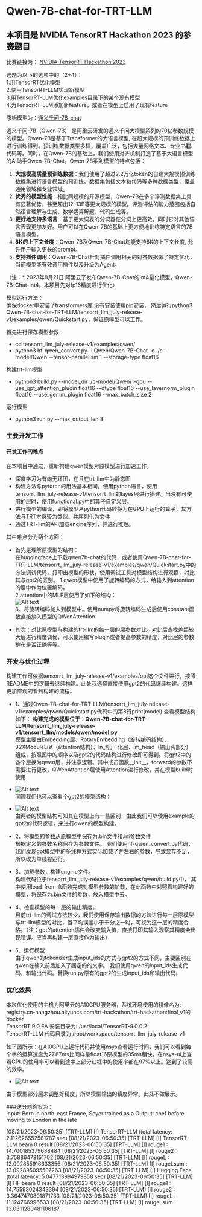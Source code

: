 # Qwen-7B-chat-for-TRT-LLM
## 本项目是 NVIDIA TensorRT Hackathon 2023 的参赛题目
比赛链接为： [NVIDIA TensorRT Hackathon 2023](https://github.com/NVIDIA/trt-samples-for-hackathon-cn/tree/master/Hackathon2023) 

选题为以下的选项中的（2+4）：  
1.用TensorRT优化模型  
2.使用TensorRT-LLM实现新模型  
3.用TensorRT-LLM优化examples目录下的某个现有模型  
4.为TensorRT-LLM添加新feature，或者在模型上启用了现有feature  

原始模型为：[通义千问-7B-chat](https://huggingface.co/Qwen/Qwen-7B-Chat)  

通义千问-7B（Qwen-7B） 是阿里云研发的通义千问大模型系列的70亿参数规模的模型。Qwen-7B是基于Transformer的大语言模型, 在超大规模的预训练数据上进行训练得到。预训练数据类型多样，覆盖广泛，包括大量网络文本、专业书籍、代码等。同时，在Qwen-7B的基础上，我们使用对齐机制打造了基于大语言模型的AI助手Qwen-7B-Chat。Qwen-7B系列模型的特点包括：

1. **大规模高质量预训练数据**：我们使用了超过2.2万亿token的自建大规模预训练数据集进行语言模型的预训练。数据集包括文本和代码等多种数据类型，覆盖通用领域和专业领域。
2. **优秀的模型性能**：相比同规模的开源模型，Qwen-7B在多个评测数据集上具有显著优势，甚至超出12-13B等更大规模的模型。评测评估的能力范围包括自然语言理解与生成、数学运算解题、代码生成等。
3. **更好地支持多语言**：基于更大词表的分词器在分词上更高效，同时它对其他语言表现更加友好。用户可以在Qwen-7B的基础上更方便地训练特定语言的7B语言模型。
4. **8K的上下文长度**：Qwen-7B及Qwen-7B-Chat均能支持8K的上下文长度, 允许用户输入更长的prompt。
5. **支持插件调用**：Qwen-7B-Chat针对插件调用相关的对齐数据做了特定优化，当前模型能有效调用插件以及升级为Agent。
  
（注：* 2023年8月21日 阿里云了发布Qwen-7B-Chat的Int4量化模型，Qwen-7B-Chat-Int4。本项目先对fp16精度进行优化）

模型运行方法：  
确保docker中安装了transformers库 没有安装使用pip安装，
然后运行python3 Qwen-7B-chat-for-TRT-LLM/tensorrt_llm_july-release-v1/examples/qwen/Quickstart.py，保证原模型可以工作。

首先进行保存模型参数  
- cd tensorrt_llm_july-release-v1/examples/qwen/  
- python3 hf-qwen_convert.py -i Qwen/Qwen-7B-Chat -o ./c-model/Qwen --tensor-parallelism 1 --storage-type float16

构建trt-llm模型  
- python3 build.py --model_dir ./c-model/Qwen/1-gpu --use_gpt_attention_plugin float16 --dtype float16 --use_layernorm_plugin float16 --use_gemm_plugin float16 --max_batch_size 2

运行模型  
- python3 run.py --max_output_len 8

### 主要开发工作  
#### 开发工作的难点
在本项目中通过，重新构建qwen模型对原模型进行加速工作。  
- 深度学习为有向无环图，在且在trt-llm中为静态图
- 构建方法与pytorch的用法基本相同，使用python语言，使用tensorrt_llm_july-release-v1/tensorrt_llm的layes层进行搭建。当没有可使用的层时，使用functional.py中的算子自定义层。  
- 进行模型的编译，即将模型从python代码转换为在GPU上运行的算子，其方法与TRT本身较为类似。并序列化为文件
- 通过TRT-llm的API加载engine序列，并进行推理。

其中难点分为两个方面：  
- 首先是理解原模型的结构：  
在huggingface上下载qwen7b-chat的代码，或者使用Qwen-7B-chat-for-TRT-LLM/tensorrt_llm_july-release-v1/examples/qwen/Quickstart.py中的方法调试代码，打印出模型的形状，使用调试工具对模型结构进行观察，对比其与gpt2的区别。
1.qwen模型中使用了旋转编码的方式，给输入到attention的层中作为位置编码。  
2.attention中的MLP层使用了如下的结构：  
![Alt text](image-1.png)  
3、将旋转编码加入到模型中。使用numpy将旋转编码生成后使用constant函数直接放入模型的QWenAttention

- 其次：对比原模型与构建的trt-llm的每一层的层参数对比。对比后查找差距较大层进行精度调优，可以使用编写plugin或者提高参数的精度，对比层的参数排布是否正确等等。

### 开发与优化过程
构建工作可依据tensorrt_llm_july-release-v1/examples/opt这个文件进行，按照README中的逻辑去继续构建。此处我选择直接使用gpt2的代码继续构建。这样更加直观的看到构建的流程。


- 1、通过Qwen-7B-chat-for-TRT-LLM/tensorrt_llm_july-release-v1/examples/qwen/Quickstart.py代码中的第8行print(model) 查看模型结构如下： 
 **构建完成的模型位于：Qwen-7B-chat-for-TRT-LLM/tensorrt_llm_july-release-v1/tensorrt_llm/models/qwen/model.py**  
 模型主要由Embedding层、RotaryEmbedding（旋转编码结构）、32XModuleList（attention结构）、ln_f归一化层、lm_head（输出头部分）组成，按照图中的顺序以及gpt2的代码结构进行修改即可得到。将gpt2中的各个层换为qwen层，并注意逻辑。其中成员函数__init__，forward的参数不需要进行更改，QWenAttention层使用Attention进行修改，并在模型build时使用
 
- ![Alt text](image.png)  
同理我们也可以查看个gpt2的模型结构：
- ![Alt text](image-2.png)    
由两者的模型结构可知其在模型上有一些区别，由此我们可以使用example的gpt2的代码逻辑，来进行qwen的模型构建。  


- 2、将模型的参数从原模型中保存为.bin文件和.ini参数文件    
  根据定义的参数名称保存为参数文件。
  我们使用hf-qwen_convert.py代码，我们发现gpt模型中的多线程方式实际加载了并左右的参数，导致显存不足，所以改为单线程运行。

- 3、加载参数，构建engine文件。  
构建代码位于tensorrt_llm_july-release-v1/examples/qwen/build.py中，
其中使用load_from_ft函数完成对模型参数的加载，在此函数中对照着构建好的模型，将保存为.bin文件的参数，放入模型中去。  
- 4、检查模型的每一层的输出精度。  
  目前trt-llm的调试方法较少，我们使用保存输出数据的方法进行每一层原模型与trt-llm模型的对比，当平均误差小于千分之一时，可视为这一层的精度合格。（注：gpt的attention插件会改变输入值，直接打印其输入观察其精度会出现错误。应当再构建一层直接作为输出）

- 5、运行模型  
  由于qwen的tokenizer生成input_ids的方式与gpt2的方式不同，主要区别在qwen在输入前后加入了固定的的文字。
  我们使用qwen的input_ids生成代码，和输出代码。替换run.py原有的gpt2的生成input_ids和输出代码。


### 优化效果
本次优化使用的主机为阿里云的A10GPU服务器，系统环境使用的镜像名为: registry.cn-hangzhou.aliyuncs.com/trt-hackathon/trt-hackathon:final_v1的docker  
TensorRT 9.0 EA 安装目录为: /usr/local/TensorRT-9.0.0.2  
TensorRT-LLM 代码目录为 /root/workspace/tensorrt_llm_july-release-v1  

如下图所示：在A10GPU上运行代码并使用nsys查看运行时间，我们可以看到每个字的运算速度为27.87ms比同样是float16原模型的35ms稍快，在nsys-ui上查看GPU的使用率可以看到途中上部分红框中的使用率都在97%以上。达到了较高的效率。
- ![Alt text](image-3.png)

由于模型部分层未调整好精度，所以模型输出的精度异常。此处不做展示。

###送分题答案为：  
Input: Born in north-east France, Soyer trained as a
Output:  chef before moving to London in the late

[08/21/2023-06:50:35] [TRT-LLM] [I] TensorRT-LLM (total latency: 2.112626552581787 sec)
[08/21/2023-06:50:35] [TRT-LLM] [I] TensorRT-LLM beam 0 result
[08/21/2023-06:50:35] [TRT-LLM] [I]   rouge1 : 14.700185379688484
[08/21/2023-06:50:35] [TRT-LLM] [I]   rouge2 : 3.75886473151702
[08/21/2023-06:50:35] [TRT-LLM] [I]   rougeL : 12.002855916633356
[08/21/2023-06:50:35] [TRT-LLM] [I]   rougeLsum : 13.092895095507263
[08/21/2023-06:50:35] [TRT-LLM] [I] Hugging Face (total latency: 5.047713994979858 sec)
[08/21/2023-06:50:35] [TRT-LLM] [I] HF beam 0 result
[08/21/2023-06:50:35] [TRT-LLM] [I]   rouge1 : 14.75593024343394
[08/21/2023-06:50:35] [TRT-LLM] [I]   rouge2 : 3.3647470801871733
[08/21/2023-06:50:35] [TRT-LLM] [I]   rougeL : 11.124766996533
[08/21/2023-06:50:35] [TRT-LLM] [I]   rougeLsum : 13.0311280481106187
